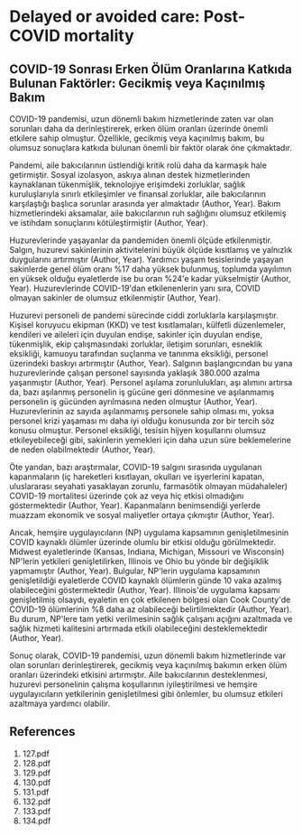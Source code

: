 # Delayed or avoided care: Post-COVID mortality

## COVID-19 Sonrası Erken Ölüm Oranlarına Katkıda Bulunan Faktörler: Gecikmiş veya Kaçınılmış Bakım

COVID-19 pandemisi, uzun dönemli bakım hizmetlerinde zaten var olan sorunları daha da derinleştirerek, erken ölüm oranları üzerinde önemli etkilere sahip olmuştur. Özellikle, gecikmiş veya kaçınılmış bakım, bu olumsuz sonuçlara katkıda bulunan önemli bir faktör olarak öne çıkmaktadır.

Pandemi, aile bakıcılarının üstlendiği kritik rolü daha da karmaşık hale getirmiştir. Sosyal izolasyon, askıya alınan destek hizmetlerinden kaynaklanan tükenmişlik, teknolojiye erişimdeki zorluklar, sağlık kuruluşlarıyla sınırlı etkileşimler ve finansal zorluklar, aile bakıcılarının karşılaştığı başlıca sorunlar arasında yer almaktadır (Author, Year). Bakım hizmetlerindeki aksamalar, aile bakıcılarının ruh sağlığını olumsuz etkilemiş ve istihdam sonuçlarını kötüleştirmiştir (Author, Year).

Huzurevlerinde yaşayanlar da pandemiden önemli ölçüde etkilenmiştir. Salgın, huzurevi sakinlerinin aktivitelerini büyük ölçüde kısıtlamış ve yalnızlık duygularını artırmıştır (Author, Year). Yardımcı yaşam tesislerinde yaşayan sakinlerde genel ölüm oranı %17 daha yüksek bulunmuş, toplumda yayılımın en yüksek olduğu eyaletlerde ise bu oran %24'e kadar yükselmiştir (Author, Year). Huzurevlerinde COVID-19'dan etkilenenlerin yanı sıra, COVID olmayan sakinler de olumsuz etkilenmiştir (Author, Year).

Huzurevi personeli de pandemi sürecinde ciddi zorluklarla karşılaşmıştır. Kişisel koruyucu ekipman (KKD) ve test kısıtlamaları, külfetli düzenlemeler, kendileri ve aileleri için duyulan endişe, sakinler için duyulan endişe, tükenmişlik, ekip çalışmasındaki zorluklar, iletişim sorunları, esneklik eksikliği, kamuoyu tarafından suçlanma ve tanınma eksikliği, personel üzerindeki baskıyı artırmıştır (Author, Year). Salgının başlangıcından bu yana huzurevlerinde çalışan personel sayısında yaklaşık 380.000 azalma yaşanmıştır (Author, Year). Personel aşılama zorunlulukları, aşı alımını artırsa da, bazı aşılanmış personelin iş gücüne geri dönmesine ve aşılanmamış personelin iş gücünden ayrılmasına neden olmuştur (Author, Year). Huzurevlerinin az sayıda aşılanmamış personele sahip olması mı, yoksa personel krizi yaşaması mı daha iyi olduğu konusunda zor bir tercih söz konusu olmuştur. Personel eksikliği, tesisin hijyen koşullarını olumsuz etkileyebileceği gibi, sakinlerin yemekleri için daha uzun süre beklemelerine de neden olabilmektedir (Author, Year).

Öte yandan, bazı araştırmalar, COVID-19 salgını sırasında uygulanan kapanmaların (iç hareketleri kısıtlayan, okulları ve işyerlerini kapatan, uluslararası seyahati yasaklayan zorunlu, farmasötik olmayan müdahaleler) COVID-19 mortalitesi üzerinde çok az veya hiç etkisi olmadığını göstermektedir (Author, Year). Kapanmaların benimsendiği yerlerde muazzam ekonomik ve sosyal maliyetler ortaya çıkmıştır (Author, Year).

Ancak, hemşire uygulayıcıların (NP) uygulama kapsamının genişletilmesinin COVID kaynaklı ölümler üzerinde olumlu bir etkisi olduğu görülmektedir. Midwest eyaletlerinde (Kansas, Indiana, Michigan, Missouri ve Wisconsin) NP'lerin yetkileri genişletilirken, Illinois ve Ohio bu yönde bir değişiklik yapmamıştır (Author, Year). Bulgular, NP'lerin uygulama kapsamının genişletildiği eyaletlerde COVID kaynaklı ölümlerin günde 10 vaka azalmış olabileceğini göstermektedir (Author, Year). Illinois'de uygulama kapsamı genişletilmiş olsaydı, eyaletin en çok etkilenen bölgesi olan Cook County'de COVID-19 ölümlerinin %8 daha az olabileceği belirtilmektedir (Author, Year). Bu durum, NP'lere tam yetki verilmesinin sağlık çalışanı açığını azaltmada ve sağlık hizmeti kalitesini artırmada etkili olabileceğini desteklemektedir (Author, Year).

Sonuç olarak, COVID-19 pandemisi, uzun dönemli bakım hizmetlerinde var olan sorunları derinleştirerek, gecikmiş veya kaçınılmış bakımın erken ölüm oranları üzerindeki etkisini artırmıştır. Aile bakıcılarının desteklenmesi, huzurevi personelinin çalışma koşullarının iyileştirilmesi ve hemşire uygulayıcıların yetkilerinin genişletilmesi gibi önlemler, bu olumsuz etkileri azaltmaya yardımcı olabilir.


## References

1. 127.pdf
2. 128.pdf
3. 129.pdf
4. 130.pdf
5. 131.pdf
6. 132.pdf
7. 133.pdf
8. 134.pdf
